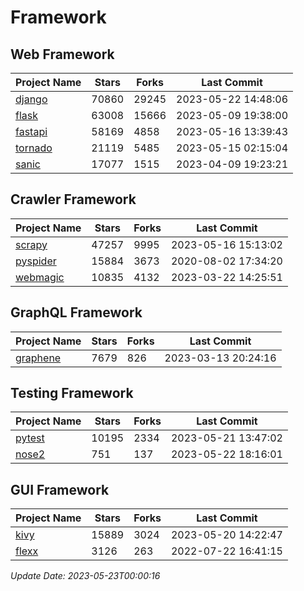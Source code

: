 # Framework

## Web Framework
| Project Name | Stars | Forks | Last Commit |
| ------------ | ----- | ----- | ----------- |
| [django](https://github.com/django/django) | 70860 | 29245 | 2023-05-22 14:48:06 |
| [flask](https://github.com/pallets/flask) | 63008 | 15666 | 2023-05-09 19:38:00 |
| [fastapi](https://github.com/tiangolo/fastapi) | 58169 | 4858 | 2023-05-16 13:39:43 |
| [tornado](https://github.com/tornadoweb/tornado) | 21119 | 5485 | 2023-05-15 02:15:04 |
| [sanic](https://github.com/sanic-org/sanic) | 17077 | 1515 | 2023-04-09 19:23:21 |

## Crawler Framework
| Project Name | Stars | Forks | Last Commit |
| ------------ | ----- | ----- | ----------- |
| [scrapy](https://github.com/scrapy/scrapy) | 47257 | 9995 | 2023-05-16 15:13:02 |
| [pyspider](https://github.com/binux/pyspider) | 15884 | 3673 | 2020-08-02 17:34:20 |
| [webmagic](https://github.com/code4craft/webmagic) | 10835 | 4132 | 2023-03-22 14:25:51 |

## GraphQL Framework
| Project Name | Stars | Forks | Last Commit |
| ------------ | ----- | ----- | ----------- |
| [graphene](https://github.com/graphql-python/graphene) | 7679 | 826 | 2023-03-13 20:24:16 |

## Testing Framework
| Project Name | Stars | Forks | Last Commit |
| ------------ | ----- | ----- | ----------- |
| [pytest](https://github.com/pytest-dev/pytest) | 10195 | 2334 | 2023-05-21 13:47:02 |
| [nose2](https://github.com/nose-devs/nose2) | 751 | 137 | 2023-05-22 18:16:01 |

## GUI Framework
| Project Name | Stars | Forks | Last Commit |
| ------------ | ----- | ----- | ----------- |
| [kivy](https://github.com/kivy/kivy) | 15889 | 3024 | 2023-05-20 14:22:47 |
| [flexx](https://github.com/flexxui/flexx) | 3126 | 263 | 2022-07-22 16:41:15 |

*Update Date: 2023-05-23T00:00:16*